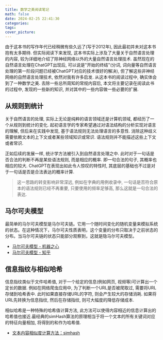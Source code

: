 ```yaml
---
title: 数学之美阅读笔记
math: false
date: 2024-02-25 22:41:30
categories:
tags:
cover_picture:
---
```



由于这本书的写作年代已经稍微有些久远了(写于2012年), 因此最初并未对这本书抱有太多期待. 但实际阅读下来发现, 这本书实际上涉及了大量关于自然语言处理的内容, 较为详细地介绍了除神经网络以外的大量自然语言处理技术. 虽然现在的自然语言处理在ChatGPT出现后, 可以说是"开始的终结"(分词, 词向量等自然语言处理的第一阶段问题已经被ChatGPT对应的技术很好的解决), 但了解这些非神经网络的自然语言处理技术, 依然对我有许多启发. 从这本书的阅读过程中, 确实体会到了一种数学之美. 去除一些总所周知的常规内容后, 本文将主要记录在阅读此书的过程中, 发现的一些新的知识, 并对其中的一些内容做一些必要的扩展.



从规则到统计
---------------

关于自然语言的处理, 实际上无论是纯粹的语言领域还是计算机领域, 都经历了一个从规则到统计的变化. 起初语言学的专家希望通过对语法结构的分析实现对语言的理解, 但后来在实践中发现, 基于语法规则无法处理语言的多意性. 消除这种歧义需要依赖文本的上下文或者某些领域知识或常识. 语法规则并不能描述这些上下文或者常识.

正如后续的发展一样, 统计学方法被引入到自然语言处理之中. 此时对于一句话是否合法的判断不再是某些语法规则, 而是相应的概率. 即一句合法的句子, 其概率也相应的较大. ChatGPT在表现出如此令人惊叹的特性时, 其底层的基础也不过是对于一句话是否是合法表达的概率计算.

> 这一思路的转变影响非常深远, 例如在字典的用例收录中, 一句话是否符合原本的语法规则已经不再重要, 只要使用的频率足够高, 那么这就是一句合法的表达.



马尔可夫模型
--------------

最简单的马尔可夫模型是马尔可夫链。它用一个随时间变化的随机变量来模拟系统的状态。在这种情况下，马尔可夫性质表明，这个变量的分布只取决于之前状态的分布。当马尔可夫链的状态只能部分观察到，这就是隐马尔可夫模型。


- [马尔可夫模型 - 机器之心](https://www.jiqizhixin.com/graph/technologies/af069cf9-02bf-4f10-bcec-4db0fe820232)
- [马尔可夫模型 - 知乎](https://zhuanlan.zhihu.com/p/390904182)


信息指纹与相似哈希
-----------------

信息指纹类似于文件哈希值, 对于一个给定的信息(例如网页, 视频等)可计算出一个定长的数据. 例如在网络爬虫应用中, 为了判断一个URL是否被爬取过, 需要将URL存储到哈希表中. 此时如果直接存储URL的字符, 则会产生较大的存储消耗. 如果将URL先转换为信息指纹, 然后在存储指纹, 则可大幅度的降低存储成本.

相似哈希是一种特殊的哈希值计算方法, 此方法可以使得内容相近的信息计算出的哈希值也接近.最经典的simHash算法的原理相当于将一个文本的所有关键词对应的特征向量相加, 将得到的和作为哈希值.

- [文本内容相似度计算方法：simhash](https://www.biaodianfu.com/simhash.html)